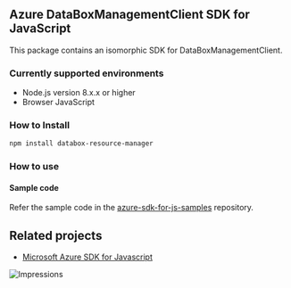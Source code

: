 ## Azure DataBoxManagementClient SDK for JavaScript

This package contains an isomorphic SDK for DataBoxManagementClient.

### Currently supported environments

- Node.js version 8.x.x or higher
- Browser JavaScript

### How to Install

```bash
npm install databox-resource-manager
```

### How to use

#### Sample code

Refer the sample code in the [azure-sdk-for-js-samples](https://github.com/Azure/azure-sdk-for-js-samples) repository.

## Related projects

- [Microsoft Azure SDK for Javascript](https://github.com/Azure/azure-sdk-for-js)


![Impressions](https://azure-sdk-impressions.azurewebsites.net/api/impressions/azure-sdk-for-js%2Fsdk%2Fcdn%2Farm-cdn%2FREADME.png)